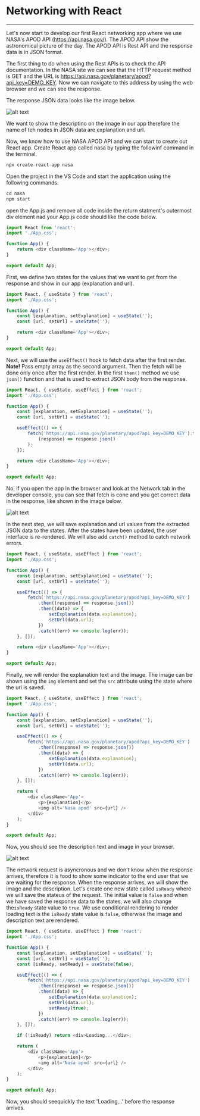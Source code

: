 # Networking with React

---

Let's now start to develop our first React networking app where we use NASA's APOD API (https://api.nasa.gov/). The APOD API show the astronomical picture of the day. The APOD API is Rest API and the response data is in JSON format. <br/>

The first thing to do when using the Rest APIs is to check the API documentation. In the NASA site we can see that the HTTP request method is GET and the URL is https://api.nasa.gov/planetary/apod?api_key=DEMO_KEY. Now we can navigate to this address by using the web browser and we can see the response.<br/>

The response JSON data looks like the image below.

![alt text](https://vw4.viope.com/content/f291e5c33c58690b4f4d7e169eb527e8c0039166/NasaAPIresponse.PNG)

We want to show the descriptino on the image in our app therefore the name of teh nodes in JSON data are explanation and url. <br/>

Now, we know how to use NASA APOD API and we can start to create out React app. Create React app called nasa by typing the followinf command in the terminal.

```javascript
npx create-react-app nasa
```

Open the project in the VS Code and start the application using the following commands.

```javascript
cd nasa
npm start
```

open the App.js and remove all code inside the return statment's outermost div element nad your App.js code should like the code below.

```javascript
import React from 'react';
import './App.css';

function App() {
	return <div className='App'></div>;
}

export default App;
```

First, we define two states for the values that we want to get from the response and show in our app (explanation and url).

```javascript
import React, { useState } from 'react';
import './App.css';

function App() {
	const [explanation, setExplanation] = useState('');
	const [url, setUrl] = useState('');

	return <div className='App'></div>;
}

export default App;
```

Next, we will use the `useEffect()` hook to fetch data after the first render. **Note!** Pass empty array as the second argument. Then the fetch will be done only once after the first render. In the first `then()` method we use `json()` function and that is used to extract JSON body from the response.

```javascript
import React, { useState, useEffect } from 'react';
import './App.css';

function App() {
	const [explanation, setExplanation] = useState('');
	const [url, setUrl] = useState('');

	useEffect(() => {
		fetch('https://api.nasa.gov/planetary/apod?api_key=DEMO_KEY').then(
			(response) => response.json()
		);
	});

	return <div className='App'></div>;
}

export default App;
```

No, if you open the app in the browser and look at the Network tab in the developer console, you can see that fetch is cone and you get correct data in the response, like shown in the image below. <br/>

![alt text](https://vw4.viope.com/content/f291e5c33c58690b4f4d7e169eb527e8c0039166/NasaNetworkTab.PNG)

In the next step, we will save explanation and url values from the extracted JSON data to the states. After the states have been updated, the user interface is re-rendered. We will also add `catch()` method to catch network errors.

```javascript
import React, { useState, useEffect } from 'react';
import './App.css';

function App() {
	const [explanation, setExplanation] = useState('');
	const [url, setUrl] = useState('');

	useEffect(() => {
		fetch('https://api.nasa.gov/planetary/apod?api_key=DEMO_KEY')
			.then((response) => response.json())
			.then((data) => {
				setExplanation(data.explanation);
				setUrl(data.url);
			})
			.catch((err) => console.log(err));
	}, []);

	return <div className='App'></div>;
}

export default App;
```

Finally, we will render the explanation text and the image. The image can be shown using the `img` element and set the `src` attribute using the state where the url is saved.

```javascript
import React, { useState, useEffect } from 'react';
import './App.css';

function App() {
	const [explanation, setExplanation] = useState('');
	const [url, setUrl] = useState('');

	useEffect(() => {
		fetch('https://api.nasa.gov/planetary/apod?api_key=DEMO_KEY')
			.then((response) => response.json())
			.then((data) => {
				setExplanation(data.explanation);
				setUrl(data.url);
			})
			.catch((err) => console.log(err));
	}, []);

	return (
		<div className='App'>
			<p>{explanation}</p>
			<img alt='Nasa apod' src={url} />
		</div>
	);
}

export default App;
```

Now, you should see the description text and image in your browser.<br/>

![alt text](https://vw4.viope.com/content/f291e5c33c58690b4f4d7e169eb527e8c0039166/NasaImage.PNG)

The network request is asyncronous and we don't know when the response arrives, therefore it is food to show some indicator to the end user that we are waiting for the response. When the response arrives, we will show the image and the description. Let's create one new state called `isReady` where we will save the stateus of the request. The initial value is `false` and when we have saved the response data to the states, we will also change the`isReady` state value to `true`. We use conditional rendering to render loading text is the `isReady` state value is `false`, otherwise the image and description text are rendered.

```javascript
import React, { useState, useEffect } from 'react';
import './App.css';

function App() {
	const [explanation, setExplanation] = useState('');
	const [url, setUrl] = useState('');
	const [isReady, setReady] = useState(false);

	useEffect(() => {
		fetch('https://api.nasa.gov/planetary/apod?api_key=DEMO_KEY')
			.then((response) => response.json())
			.then((data) => {
				setExplanation(data.explanation);
				setUrl(data.url);
				setReady(true);
			})
			.catch((err) => console.log(err));
	}, []);

	if (!isReady) return <div>Loading...</div>;

	return (
		<div className='App'>
			<p>{explanation}</p>
			<img alt='Nasa apod' src={url} />
		</div>
	);
}

export default App;
```

Now, you should seequickly the text 'Loading...' before the response arrives.
